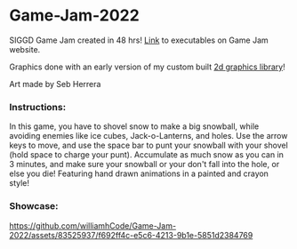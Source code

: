 # Game-Jam-2022
SIGGD Game Jam created in 48 hrs! [Link](https://purduesiggd.github.io/game-jam-games/Snowball%20Shoveler.html) to executables on Game Jam website.

Graphics done with an early version of my custom built [2d graphics library](https://github.com/williamhCode/2D-Graphics-Lib)!

Art made by Seb Herrera

### Instructions:
In this game, you have to shovel snow to make a big snowball, while avoiding enemies like ice cubes, Jack-o-Lanterns, and holes. Use the arrow keys to move, and use the space bar to punt your snowball with your shovel (hold space to charge your punt). Accumulate as much snow as you can in 3 minutes, and make sure your snowball or your don't fall into the hole, or else you die! Featuring hand drawn animations in a painted and crayon style!



### Showcase:

https://github.com/williamhCode/Game-Jam-2022/assets/83525937/f692ff4c-e5c6-4213-9b1e-5851d2384769

